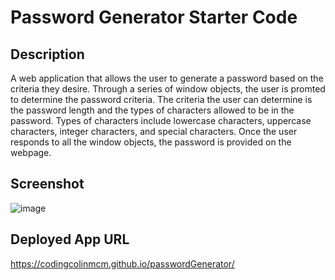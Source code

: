 # Password Generator Starter Code

## Description

A web application that allows the user to generate a password based on the criteria they desire. Through a series of window objects, the user is promted to determine the password criteria. The criteria the user can determine is the password length and the types of characters allowed to be in the password. Types of characters include lowercase characters, uppercase characters, integer characters, and special characters. Once the user responds to all the window objects, the password is provided on the webpage.

## Screenshot

![image](https://user-images.githubusercontent.com/112663656/193699493-21be6043-5694-42ec-b82d-6c91c70894c6.png)

## Deployed App URL

https://codingcolinmcm.github.io/passwordGenerator/
